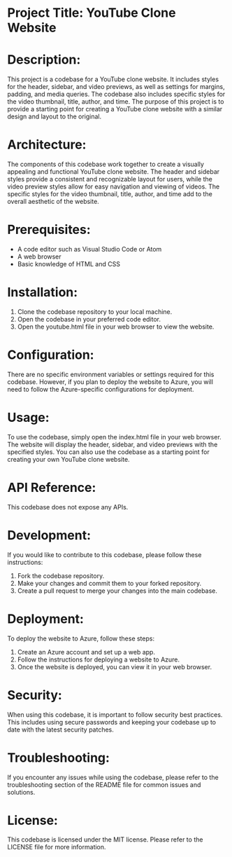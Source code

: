 
# Project Title: YouTube Clone Website

# Description:
This project is a codebase for a YouTube clone website. It includes styles for the header, sidebar, and video previews, as well as settings for margins, padding, and media queries. The codebase also includes specific styles for the video thumbnail, title, author, and time. The purpose of this project is to provide a starting point for creating a YouTube clone website with a similar design and layout to the original.

# Architecture:
The components of this codebase work together to create a visually appealing and functional YouTube clone website. The header and sidebar styles provide a consistent and recognizable layout for users, while the video preview styles allow for easy navigation and viewing of videos. The specific styles for the video thumbnail, title, author, and time add to the overall aesthetic of the website.

# Prerequisites:
- A code editor such as Visual Studio Code or Atom
- A web browser
- Basic knowledge of HTML and CSS

# Installation:
1. Clone the codebase repository to your local machine.
2. Open the codebase in your preferred code editor.
3. Open the youtube.html file in your web browser to view the website.

# Configuration:
There are no specific environment variables or settings required for this codebase. However, if you plan to deploy the website to Azure, you will need to follow the Azure-specific configurations for deployment.

# Usage:
To use the codebase, simply open the index.html file in your web browser. The website will display the header, sidebar, and video previews with the specified styles. You can also use the codebase as a starting point for creating your own YouTube clone website.

# API Reference:
This codebase does not expose any APIs.

# Development:
If you would like to contribute to this codebase, please follow these instructions:
1. Fork the codebase repository.
2. Make your changes and commit them to your forked repository.
3. Create a pull request to merge your changes into the main codebase.

# Deployment:
To deploy the website to Azure, follow these steps:
1. Create an Azure account and set up a web app.
2. Follow the instructions for deploying a website to Azure.
3. Once the website is deployed, you can view it in your web browser.

# Security:
When using this codebase, it is important to follow security best practices. This includes using secure passwords and keeping your codebase up to date with the latest security patches.

# Troubleshooting:
If you encounter any issues while using the codebase, please refer to the troubleshooting section of the README file for common issues and solutions.

# License:
This codebase is licensed under the MIT license. Please refer to the LICENSE file for more information.
